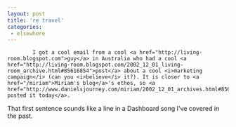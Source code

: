 ```yaml
---
layout: post
title: 're travel'
categories:
 - elsewhere
---
```


			I got a cool email from a cool <a href="http://living-room.blogspot.com">guy</a> in Australia who had a cool <a href="http://living-room.blogspot.com/2002_12_01_living-room_archive.html#85616854">post</a> about a cool <i>marketing campaign</i> (can you <i>believe</i> it?). It is closer to <a href="/miriam">Miriam's blog</a>'s ethos, so <a href="http://www.danielsjourney.com/miriam/2002_12_01_archives.html#85644711">she posted it today</a>.



That first sentence sounds like a line in a Dashboard song I've covered in the past. 


